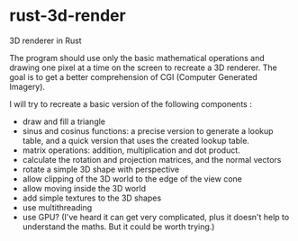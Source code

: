 # rust-3d-render
3D renderer in Rust

The program should use only the basic mathematical operations and drawing one pixel at a time on the screen to recreate a 3D renderer.
The goal is to get a better comprehension of CGI (Computer Generated Imagery).

I will try to recreate a basic version of the following components :
- draw and fill a triangle
- sinus and cosinus functions: a precise version to generate a lookup table, and a quick version that uses the created lookup table.
- matrix operations: addition, multiplication and dot product.
- calculate the rotation and projection matrices, and the normal vectors
- rotate a simple 3D shape with perspective
- allow clipping of the 3D world to the edge of the view cone
- allow moving inside the 3D world
- add simple textures to the 3D shapes
- use multithreading
- use GPU? (I've heard it can get very complicated, plus it doesn't help to understand the maths. But it could be worth trying.)

